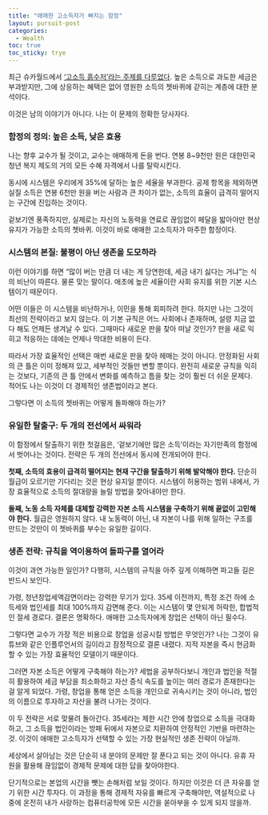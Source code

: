 ```yaml
---
title: "애매한 고소득자가 빠지는 함정"
layout: pursuit-post
categories:
  - Wealth
toc: true
toc_sticky: trye
---
```


최근 슈카월드에서 [‘고소득 흙수저’라는 주제를 다루었다](https://youtu.be/iihuaYmq0To?si=3OlKrx06Bwkf2NuR). 높은 소득으로 과도한 세금은 부과받지만, 그에 상응하는 혜택은 없어 영원한 소득의 쳇바퀴에 갇히는 계층에 대한 분석이다.

이것은 남의 이야기가 아니다. 나는 이 문제의 정확한 당사자다.

### **함정의 정의: 높은 소득, 낮은 효용**

나는 향후 교수가 될 것이고, 교수는 애매하게 돈을 번다. 연봉 8~9천만 원은 대한민국 청년 복지 제도의 거의 모든 수혜 자격에서 나를 탈락시킨다.

동시에 시스템은 우리에게 35%에 달하는 높은 세율을 부과한다. 공제 항목을 제외하면 실질 소득은 연봉 6천만 원을 버는 사람과 큰 차이가 없는, 소득의 효율이 급격히 떨어지는 구간에 진입하는 것이다.

겉보기엔 풍족하지만, 실제로는 자신의 노동력을 연료로 끊임없이 페달을 밟아야만 현상 유지가 가능한 소득의 쳇바퀴. 이것이 바로 애매한 고소득자가 마주한 함정이다.

### **시스템의 본질: 불평이 아닌 생존을 도모하라**

이런 이야기를 하면 “많이 버는 만큼 더 내는 게 당연한데, 세금 내기 싫다는 거냐”는 식의 비난이 따른다. 물론 맞는 말이다. 애초에 높은 세율이란 사회 유지를 위한 기본 시스템이기 때문이다.

어떤 이들은 이 시스템을 비난하거나, 이민을 통해 회피하려 한다. 하지만 나는 그것이 최선의 전략이라고 보지 않는다. 이 기본 규칙은 어느 사회에나 존재하며, 설령 지금 없다 해도 언제든 생겨날 수 있다. 그때마다 새로운 판을 찾아 떠날 것인가? 판을 새로 익히고 적응하는 데에는 언제나 막대한 비용이 든다.

따라서 가장 효율적인 선택은 매번 새로운 판을 찾아 헤매는 것이 아니다. 안정화된 사회의 큰 틀은 이미 정해져 있고, 세부적인 것들만 변할 뿐이다. 완전히 새로운 규칙을 익히는 것보다, 기존의 큰 틀 안에서 변화를 예측하고 틈을 찾는 것이 훨씬 더 쉬운 문제다. 적어도 나는 이것이 더 경제적인 생존법이라고 본다.

그렇다면 이 소득의 쳇바퀴는 어떻게 돌파해야 하는가?

### **유일한 탈출구: 두 개의 전선에서 싸워라**

이 함정에서 탈출하기 위한 첫걸음은, ‘겉보기에만 많은 소득’이라는 자기만족의 함정에서 벗어나는 것이다. 전략은 두 개의 전선에서 동시에 전개되어야 한다.

**첫째, 소득의 효용이 급격히 떨어지는 현재 구간을 탈출하기 위해 발악해야 한다.** 단순히 월급이 오르기만 기다리는 것은 현상 유지일 뿐이다. 시스템이 허용하는 범위 내에서, 가장 효율적으로 소득의 절대량을 늘릴 방법을 찾아내야만 한다.

**둘째, 노동 소득 자체를 대체할 강력한 자본 소득 시스템을 구축하기 위해 끝없이 고민해야 한다.** 월급은 영원하지 않다. 내 노동력이 아닌, 내 자본이 나를 위해 일하는 구조를 만드는 것만이 이 쳇바퀴를 부수는 유일한 길이다.

### **생존 전략: 규칙을 역이용하여 돌파구를 열어라**

이것이 과연 가능한 일인가? 다행히, 시스템의 규칙을 아주 깊게 이해하면 파고들 길은 반드시 보인다.

가령, 청년창업세액감면이라는 강력한 무기가 있다. 35세 이전까지, 특정 조건 하에 소득세와 법인세를 최대 100%까지 감면해 준다. 이는 시스템이 몇 안되게 허락한, 합법적인 절세 경로다. 결론은 명확하다. 애매한 고소득자에게 창업은 선택이 아닌 필수다.

그렇다면 교수가 가장 적은 비용으로 창업을 성공시킬 방법은 무엇인가? 나는 그것이 유튜브와 같은 인플루언서의 길이라고 잠정적으로 결론 내렸다. 지적 자본을 즉시 현금화할 수 있는 가장 효율적인 모델이기 때문이다.

그러면 자본 소득은 어떻게 구축해야 하는가? 세법을 공부하다보니 개인과 법인을 적절히 활용하여 세금 부담을 최소화하고 자산 증식 속도를 높이는 여러 경로가 존재한다는 걸 알게 되었다. 가령, 창업을 통해 얻은 소득을 개인으로 귀속시키는 것이 아니라, 법인의 이름으로 투자하고 자산을 불려 나가는 것이다.

이 두 전략은 서로 맞물려 돌아간다. 35세라는 제한 시간 안에 창업으로 소득을 극대화하고, 그 소득을 법인이라는 방패 뒤에서 자본으로 치환하여 안정적인 기반을 마련하는 것. 이것이 애매한 고소득자가 선택할 수 있는 가장 현실적인 생존 전략이 아닐까.

세상에서 살아남는 것은 단순히 내 분야의 문제만 잘 푼다고 되는 것이 아니다. 유휴 자원을 활용해 끊임없이 경제적 문제에 대한 답을 찾아야한다.

단기적으로는 본업의 시간을 뺏는 손해처럼 보일 것이다. 하지만 이것은 더 큰 자유를 얻기 위한 시간 투자다. 이 과정을 통해 경제적 자유를 빠르게 구축해야만, 역설적으로 나중에 온전히 내가 사랑하는 컴퓨터공학에 모든 시간을 쏟아부을 수 있게 되지 않을까.